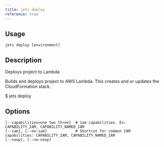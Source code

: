 ```yaml
---
title: jets deploy
reference: true
---
```


## Usage

    jets deploy [environment]

## Description

Deploys project to Lambda

Builds and deploys project to AWS Lambda.  This creates and or updates the CloudFormation stack.

$ jets deploy

## Options

```
[--capabilities=one two three]  # iam capabilities. Ex: CAPABILITY_IAM, CAPABILITY_NAMED_IAM
[--iam], [--no-iam]             # Shortcut for common IAM capabilities: CAPABILITY_IAM, CAPABILITY_NAMED_IAM
[--noop], [--no-noop]           
```

